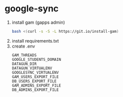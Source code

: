 # google-sync

1. install gam (gapps admin)
   ```sh
   bash <(curl -s -S -L https://git.io/install-gam)
   ```
2. install requirements.txt
3. create .env
   ```env
   GAM_THREADS
   GOOGLE_STUDENTS_DOMAIN
   DATAGUN_DIR
   DATAGUN_VIRTUALENV
   GOOGLESYNC_VIRTUALENV
   GAM_USERS_EXPORT_FILE
   DB_USERS_EXPORT_FILE
   GAM_ADMINS_EXPORT_FILE
   DB_ADMINS_EXPORT_FILE
   ```
